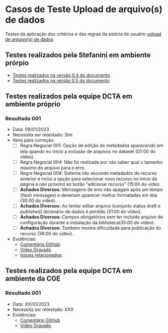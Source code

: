 # Casos de Teste Upload de arquivo(s) de dados 

Testes da aplicação dos critérios e das regras da estória de usuário [upload de arquivo(s) de dados](../../../estorias_de_usuarios/sprint_02/01_upload_de_arquivos_recursos)

## Testes realizados pela Stefanini em ambiente prórpio

- [Testes realizados na versão 0.4 do documento](0.4/testes/01_upload_de_arquivos_recursos_casos_de_teste/)
- [Testes realizados na versão 0.5 do documento](0.5/testes/sprint_02/01_upload_de_arquivos_recursos_casos_de_teste/)

## Testes realizados pela equipe DCTA em ambiente próprio 

### Resultado 001
- Data: 09/01/2023
- Necessita ser retestado: Sim
- Itens para correção:
    - [ ] Regra Negocial 001: Opção de edição de metadados aparecendo em tela quando eu inicio a inclusão de arquivos no dataset (07:00 do vídeo).
    - [ ] Regra Negocial 004: Não foi realizada por não saber qual o tamanho máximo do arquivo para o erro.
    - [ ] Regra Negocial 008: Sistema não esconde metadados do recurso anterior e inclui a opção para selecionar novo recurso no início da página e não próximo ao botão "adicionar recurso" (15:00 do vídeo
    - [ ] **Achados Diversos:** Mensagens de erro não apagam após um tempo (flash mensages) e deveriam aparecer melhor formatadas em tela (30:00 do vídeo).
    - [ ] **Achados Diversos:** Ao tentar editar arquivo (conjunto status draft e published) dicionário de dados é perdido (31:00 do vídeo).
    - [ ] **Achados Diversos:** Campos obrigatórios sem ter incluído arquivo de configuração durante a instalação da biblioteca(35:00 do vídeo).
    - [ ] **Achados Diversos:** Também mostra dificuldade para publicação do recurso (36:00 do vídeo).

- Evidências:
    - [Comentário GitHub](https://github.com/transparencia-mg/work-stefanini/issues/93#issuecomment-1376292172)
    - [Vídeo Gravado](https://www.youtube.com/watch?v=xiNy4uF6Y7A)
    - [Issues relacionados](https://github.com/transparencia-mg/work-stefanini/issues/94):

## Testes realizados pela equipe DCTA em ambiente da CGE 

### Resultado 001
- Data: XX/01/2023
- Necessita ser retestado: XXX
- Evidências:
    - [Comentário GitHub]()
    - [Vídeo Gravado]()